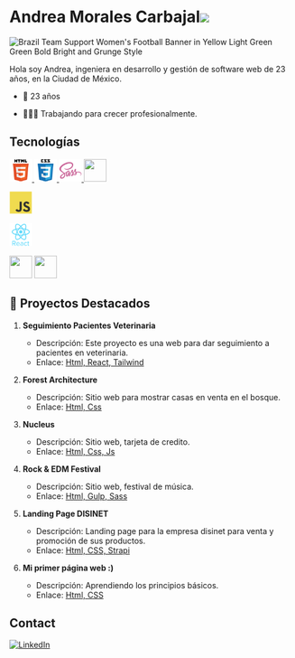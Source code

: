  

# <br>Andrea Morales Carbajal<img src="https://user-images.githubusercontent.com/42378118/110234147-e3259600-7f4e-11eb-95be-0c4047144dea.gif" width="30">

![Brazil Team Support Women's Football Banner in Yellow Light Green Green Bold Bright and Grunge Style](https://github.com/mcandroide/mcandroide/assets/94722017/f3b3f697-e01b-4e4e-9602-c2ae5c5f4962)

Hola soy Andrea, ingeniera en desarrollo y gestión de software web de 23 años, en la Ciudad de México.

- 🦔 23 años

- 👩🏻‍💻 Trabajando para crecer profesionalmente.

## Tecnologías

<p align="left">
    <a href="https://www.w3.org/html/" target="_blank"> <img src="https://raw.githubusercontent.com/devicons/devicon/master/icons/html5/html5-original-wordmark.svg" alt="html5" width="40" height="40"/> </a>
    <a href="https://www.w3schools.com/css/" target="_blank"> <img src="https://raw.githubusercontent.com/devicons/devicon/master/icons/css3/css3-original-wordmark.svg" alt="css3" width="40" height="40"/> </a>
<a href="https://sass-lang.com" target="_blank"> <img src="https://raw.githubusercontent.com/devicons/devicon/master/icons/sass/sass-original.svg" alt="sass" width="40" height="40"/> </a>
<img src="https://cdn.jsdelivr.net/gh/devicons/devicon@latest/icons/tailwindcss/tailwindcss-original.svg"  width="40" height="40" />

<a href="https://developer.mozilla.org/en-US/docs/Web/JavaScript" target="_blank"> <img src="https://raw.githubusercontent.com/devicons/devicon/master/icons/javascript/javascript-original.svg" alt="javascript" width="40" height="40"/> </a>

<a href="https://reactjs.org/" target="_blank"> <img src="https://raw.githubusercontent.com/devicons/devicon/master/icons/react/react-original-wordmark.svg" alt="react" width="40" height="40"/> </a>

<img src="https://cdn.jsdelivr.net/gh/devicons/devicon@latest/icons/angular/angular-original.svg"  width="40" height="40"/>
<img src="https://cdn.jsdelivr.net/gh/devicons/devicon@latest/icons/dotnetcore/dotnetcore-original.svg"  width="40" height="40" />

 </p>
 
## 🚀 Proyectos Destacados

1. **Seguimiento Pacientes Veterinaria**
   - Descripción: Este proyecto es una web para dar seguimiento a pacientes en veterinaria.
   - Enlace: [Html, React, Tailwind](https://dates-pet.netlify.app/)

2. **Forest Architecture**
   - Descripción: Sitio web para mostrar casas en venta en el bosque.
   - Enlace: [Html, Css](https://bosquearchitecture.netlify.app)

3. **Nucleus**
   - Descripción: Sitio web, tarjeta de credito.
   - Enlace: [Html, Css, Js](https://sitenucleo.netlify.app/)

4. **Rock & EDM Festival**
   - Descripción: Sitio web, festival de música.
   - Enlace: [Html, Gulp, Sass](https://festivalmusiic.netlify.app/)

5. **Landing Page DISINET**
   - Descripción: Landing page para la empresa disinet para venta y promoción de sus productos.
   - Enlace: [Html, CSS, Strapi](https://marketconnect.netlify.app/)

5. **Mi primer página web :)**
   - Descripción: Aprendiendo los principios básicos.
   - Enlace: [Html, CSS](https://primerpagandrea.netlify.app/)



## Contact

<a href="https://www.linkedin.com/in/andreamc27/" target="_blank"><img alt="LinkedIn" src="https://img.shields.io/badge/linkedin-%230077B5.svg?&style=for-the-badge&logo=linkedin&logoColor=white" /></a>





